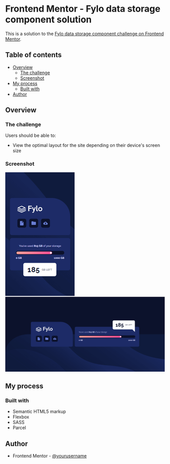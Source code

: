# Frontend Mentor - Fylo data storage component solution

This is a solution to the [Fylo data storage component challenge on Frontend Mentor](https://www.frontendmentor.io/challenges/fylo-data-storage-component-1dZPRbV5n).

## Table of contents

- [Overview](#overview)
  - [The challenge](#the-challenge)
  - [Screenshot](#screenshot)
- [My process](#my-process)
  - [Built with](#built-with)
- [Author](#author)

## Overview

### The challenge

Users should be able to:

- View the optimal layout for the site depending on their device's screen size

### Screenshot

![](./images/Screenshot-mobile.png)
![](./images/Screenshot-desktop.png)

## My process

### Built with

- Semantic HTML5 markup
- Flexbox
- SASS
- Parcel

## Author

- Frontend Mentor - [@yourusername](https://www.frontendmentor.io/profile/yourusername)
